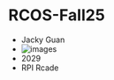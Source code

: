 # RCOS-Fall25
* Jacky Guan
* ![images](https://github.com/user-attachments/assets/d33cad8a-5a7e-49bd-b054-1f9652d7ab26)
* 2029
* RPI Rcade

